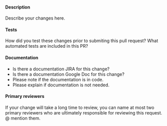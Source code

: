 #### Description
Describe your changes here.
#### Tests
How did you test these changes prior to submiting this pull request?
What automated tests are included in this PR?
#### Documentation
* Is there a documentation JIRA for this change?
* Is there a documentation Google Doc for this change?
* Please note if the documentation is in code.
* Please explain if documentation is not needed.
#### Primary reviewers
If your change will take a long time to review, you can name at most two primary reviewers who are ultimately responsible for reviewing this request. @ mention them.
